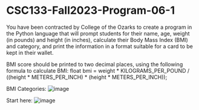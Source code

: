 # CSC133-Fall2023-Program-06-1

You have been contracted by College of the Ozarks to create a program in the Python language that will prompt students for their name, age, weight (in pounds) and height (in inches), calculate their Body Mass Index (BMI) and category, and print the information in a format suitable for a card to be kept in their wallet.

BMI score should be printed to two decimal places, using the following formula to calculate BMI:
 float bmi = weight * KILOGRAMS_PER_POUND /
   ((height * METERS_PER_INCH) * 
    (height * METERS_PER_INCH));

BMI Categories:
![image](https://github.com/bryanosborne/CSC133-Fall2023-Program-06-1/assets/22990921/8f090f55-e076-462d-897d-8b0594201418)

Start here:
![image](https://github.com/bryanosborne/CSC133-Fall2023-Program-06-1/assets/22990921/d3e6074c-4500-46c5-83d7-c09d6f292211)


